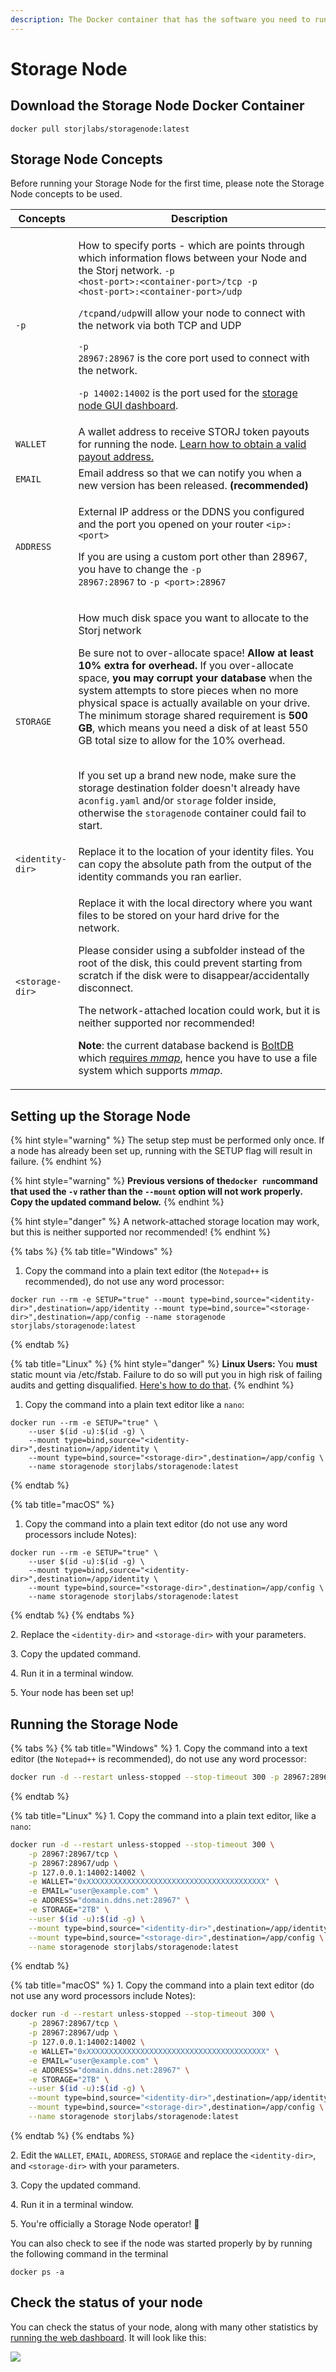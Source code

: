 ```yaml
---
description: The Docker container that has the software you need to run your Storage Node.
---
```


# Storage Node

## Download the Storage Node Docker Container

```
docker pull storjlabs/storagenode:latest
```

## Storage Node Concepts

Before running your Storage Node for the first time, please note the Storage Node concepts to be used.

| Concepts         | Description                                                                                                                                                                                                                                                                                                                                                                                                                                                                                                                                                                                                                                                                                                                                                                        |
| ---------------- | ---------------------------------------------------------------------------------------------------------------------------------------------------------------------------------------------------------------------------------------------------------------------------------------------------------------------------------------------------------------------------------------------------------------------------------------------------------------------------------------------------------------------------------------------------------------------------------------------------------------------------------------------------------------------------------------------------------------------------------------------------------------------------------- |
| `-p`             | <p>How to specify ports - which are points through which information flows between your Node and the Storj network.  <code>-p &#x3C;host-port>:&#x3C;container-port>/tcp -p &#x3C;host-port>:&#x3C;container-port>/udp</code> <br></p><p><code>/tcp</code>and<code>/udp</code>will allow your node to connect with the network via both TCP and UDP</p><p></p><p><code>-p 28967:28967</code> is the core port used to connect with the network.<br></p><p><code>-p 14002:14002</code>  is the port used for the <a href="https://documentation.storj.io/setup/cli/dashboard">storage node GUI dashboard</a>.</p>                                                                                                                                                                   |
| `WALLET`         | A wallet address to receive STORJ token payouts for running the node. [Learn how to obtain a valid payout address.](https://support.storj.io/hc/en-us/articles/360026611692-How-do-I-hold-STORJ-What-is-a-valid-address-or-compatible-wallet-)                                                                                                                                                                                                                                                                                                                                                                                                                                                                                                                                     |
| `EMAIL`          | Email address so that we can notify you when a new version has been released. **(recommended)**                                                                                                                                                                                                                                                                                                                                                                                                                                                                                                                                                                                                                                                                                    |
| `ADDRESS`        | <p>External IP address or the DDNS you configured and the port you opened on your router <code>&#x3C;ip>:&#x3C;port></code></p><p></p><p>If you are using a custom port other than 28967, you have to change the <code>-p 28967:28967</code> to <code>-p &#x3C;port>:28967</code></p>                                                                                                                                                                                                                                                                                                                                                                                                                                                                                              |
| `STORAGE`        | <p>How much disk space you want to allocate to the Storj network </p><p></p><p>Be sure not to over-allocate space! <strong>Allow at least 10% extra for overhead.</strong> If you over-allocate space, <strong>you may corrupt your database</strong> when the system attempts to store pieces when no more physical space is actually available on your drive. The minimum storage shared requirement is <strong>500 GB</strong>, which means you need a disk of at least 550 GB total size to allow for the 10% overhead.</p><p><br>If you set up a brand new node, make sure the storage destination folder doesn't already have a<code>config.yaml</code> and/or <code>storage</code> folder inside, otherwise the <code>storagenode</code> container could fail to start.</p> |
| `<identity-dir>` | Replace it to the location of your identity files. You can copy the absolute path from the output of the identity commands you ran earlier.                                                                                                                                                                                                                                                                                                                                                                                                                                                                                                                                                                                                                                        |
| `<storage-dir>`  | <p>Replace it with the local directory where you want files to be stored on your hard drive for the network. </p><p>Please consider using a subfolder instead of the root of the disk, this could prevent starting from scratch if the disk were to disappear/accidentally disconnect.</p><p>The network-attached location could work, but it is neither supported nor recommended!</p><p></p><p><strong>Note</strong>: the current database backend is <a href="https://github.com/boltdb/bolt">BoltDB</a> which <a href="https://github.com/boltdb/bolt/issues/704">requires <em>mmap</em></a>, hence you have to use a file system which supports <em>mmap</em>.</p>                                                                                                            |

## Setting up the Storage Node

{% hint style="warning" %}
The setup step must be performed only once. If a node has already been set up, running with the SETUP flag will result in failure.
{% endhint %}

{% hint style="warning" %}
**Previous versions of the`docker run`command that used the  `-v` rather than the `--mount` option will not work properly. Copy the updated command below.**
{% endhint %}

{% hint style="danger" %}
A network-attached storage location may work, but this is neither supported nor recommended!
{% endhint %}

{% tabs %}
{% tab title="Windows" %}
1. Copy the command into a plain text editor (the `Notepad++` is recommended), do not use any word processor:

```
docker run --rm -e SETUP="true" --mount type=bind,source="<identity-dir>",destination=/app/identity --mount type=bind,source="<storage-dir>",destination=/app/config --name storagenode storjlabs/storagenode:latest
```
{% endtab %}

{% tab title="Linux" %}
{% hint style="danger" %}
**Linux Users:** You **must** static mount via /etc/fstab. Failure to do so will put you in high risk of failing audits and getting disqualified. [Here's how to do that](../../resources/faq/linux-static-mount.md).
{% endhint %}

1. Copy the command into a plain text editor like a `nano`:

```
docker run --rm -e SETUP="true" \
    --user $(id -u):$(id -g) \
    --mount type=bind,source="<identity-dir>",destination=/app/identity \
    --mount type=bind,source="<storage-dir>",destination=/app/config \
    --name storagenode storjlabs/storagenode:latest
```
{% endtab %}

{% tab title="macOS" %}
1. Copy the command into a plain text editor (do not use any word processors include Notes):

```
docker run --rm -e SETUP="true" \
    --user $(id -u):$(id -g) \
    --mount type=bind,source="<identity-dir>",destination=/app/identity \
    --mount type=bind,source="<storage-dir>",destination=/app/config \
    --name storagenode storjlabs/storagenode:latest
```
{% endtab %}
{% endtabs %}

2\. Replace the `<identity-dir>` and `<storage-dir>` with your parameters.&#x20;

3\. Copy the updated command.

4\. Run it in a terminal window.

5\. Your node has been set up!

## Running the Storage Node

{% tabs %}
{% tab title="Windows" %}
1\. Copy the command into a text editor (the `Notepad++` is recommended), do not use any word processor:

```bash
docker run -d --restart unless-stopped --stop-timeout 300 -p 28967:28967/tcp -p 28967:28967/udp -p 127.0.0.1:14002:14002 -e WALLET="0xXXXXXXXXXXXXXXXXXXXXXXXXXXXXXXXXXXXXXXXX" -e EMAIL="user@example.com" -e ADDRESS="domain.ddns.net:28967" -e STORAGE="2TB" --mount type=bind,source="<identity-dir>",destination=/app/identity --mount type=bind,source="<storage-dir>",destination=/app/config --name storagenode storjlabs/storagenode:latest
```
{% endtab %}

{% tab title="Linux" %}
1\. Copy the command into a plain text editor, like a `nano`:

```bash
docker run -d --restart unless-stopped --stop-timeout 300 \
    -p 28967:28967/tcp \
    -p 28967:28967/udp \
    -p 127.0.0.1:14002:14002 \
    -e WALLET="0xXXXXXXXXXXXXXXXXXXXXXXXXXXXXXXXXXXXXXXXX" \
    -e EMAIL="user@example.com" \
    -e ADDRESS="domain.ddns.net:28967" \
    -e STORAGE="2TB" \
    --user $(id -u):$(id -g) \
    --mount type=bind,source="<identity-dir>",destination=/app/identity \
    --mount type=bind,source="<storage-dir>",destination=/app/config \
    --name storagenode storjlabs/storagenode:latest
```
{% endtab %}

{% tab title="macOS" %}
1\. Copy the command into a plain text editor (do not use any word processors include Notes):

```bash
docker run -d --restart unless-stopped --stop-timeout 300 \
    -p 28967:28967/tcp \
    -p 28967:28967/udp \
    -p 127.0.0.1:14002:14002 \
    -e WALLET="0xXXXXXXXXXXXXXXXXXXXXXXXXXXXXXXXXXXXXXXXX" \
    -e EMAIL="user@example.com" \
    -e ADDRESS="domain.ddns.net:28967" \
    -e STORAGE="2TB" \
    --user $(id -u):$(id -g) \
    --mount type=bind,source="<identity-dir>",destination=/app/identity \
    --mount type=bind,source="<storage-dir>",destination=/app/config \
    --name storagenode storjlabs/storagenode:latest
```
{% endtab %}
{% endtabs %}

2\. Edit the `WALLET`, `EMAIL`, `ADDRESS`, `STORAGE` and replace the `<identity-dir>`, and `<storage-dir>` with your parameters.&#x20;

3\. Copy the updated command.

4\. Run it in a terminal window.

5\. You're officially a Storage Node operator! 🎉

You can also check to see if the node was started properly by by running the following command in the terminal

```
docker ps -a
```

## Check the status of your node

You can check the status of your node, along with many other statistics by [running the web dashboard](dashboard.md). It will look like this:

![](../../.gitbook/assets/sno\_dashboard.png)

